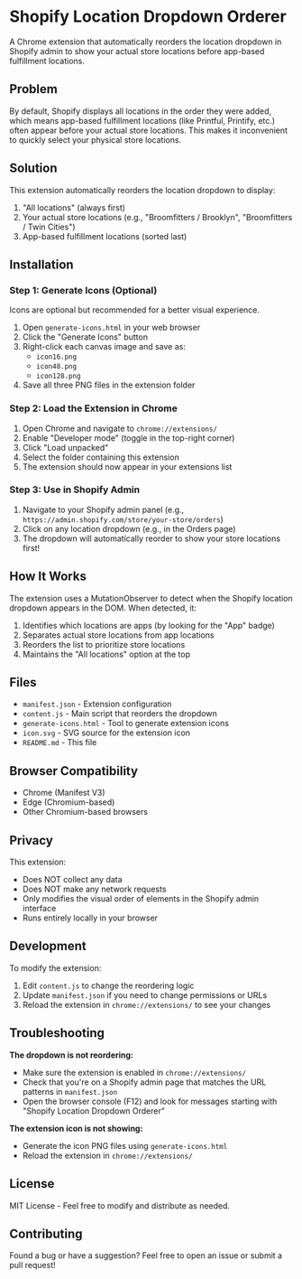 # Shopify Location Dropdown Orderer

A Chrome extension that automatically reorders the location dropdown in Shopify admin to show your actual store locations before app-based fulfillment locations.

## Problem

By default, Shopify displays all locations in the order they were added, which means app-based fulfillment locations (like Printful, Printify, etc.) often appear before your actual store locations. This makes it inconvenient to quickly select your physical store locations.

## Solution

This extension automatically reorders the location dropdown to display:
1. "All locations" (always first)
2. Your actual store locations (e.g., "Broomfitters / Brooklyn", "Broomfitters / Twin Cities")
3. App-based fulfillment locations (sorted last)

## Installation

### Step 1: Generate Icons (Optional)

Icons are optional but recommended for a better visual experience.

1. Open `generate-icons.html` in your web browser
2. Click the "Generate Icons" button
3. Right-click each canvas image and save as:
   - `icon16.png`
   - `icon48.png`
   - `icon128.png`
4. Save all three PNG files in the extension folder

### Step 2: Load the Extension in Chrome

1. Open Chrome and navigate to `chrome://extensions/`
2. Enable "Developer mode" (toggle in the top-right corner)
3. Click "Load unpacked"
4. Select the folder containing this extension
5. The extension should now appear in your extensions list

### Step 3: Use in Shopify Admin

1. Navigate to your Shopify admin panel (e.g., `https://admin.shopify.com/store/your-store/orders`)
2. Click on any location dropdown (e.g., in the Orders page)
3. The dropdown will automatically reorder to show your store locations first!

## How It Works

The extension uses a MutationObserver to detect when the Shopify location dropdown appears in the DOM. When detected, it:

1. Identifies which locations are apps (by looking for the "App" badge)
2. Separates actual store locations from app locations
3. Reorders the list to prioritize store locations
4. Maintains the "All locations" option at the top

## Files

- `manifest.json` - Extension configuration
- `content.js` - Main script that reorders the dropdown
- `generate-icons.html` - Tool to generate extension icons
- `icon.svg` - SVG source for the extension icon
- `README.md` - This file

## Browser Compatibility

- Chrome (Manifest V3)
- Edge (Chromium-based)
- Other Chromium-based browsers

## Privacy

This extension:
- Does NOT collect any data
- Does NOT make any network requests
- Only modifies the visual order of elements in the Shopify admin interface
- Runs entirely locally in your browser

## Development

To modify the extension:

1. Edit `content.js` to change the reordering logic
2. Update `manifest.json` if you need to change permissions or URLs
3. Reload the extension in `chrome://extensions/` to see your changes

## Troubleshooting

**The dropdown is not reordering:**
- Make sure the extension is enabled in `chrome://extensions/`
- Check that you're on a Shopify admin page that matches the URL patterns in `manifest.json`
- Open the browser console (F12) and look for messages starting with "Shopify Location Dropdown Orderer"

**The extension icon is not showing:**
- Generate the icon PNG files using `generate-icons.html`
- Reload the extension in `chrome://extensions/`

## License

MIT License - Feel free to modify and distribute as needed.

## Contributing

Found a bug or have a suggestion? Feel free to open an issue or submit a pull request!
